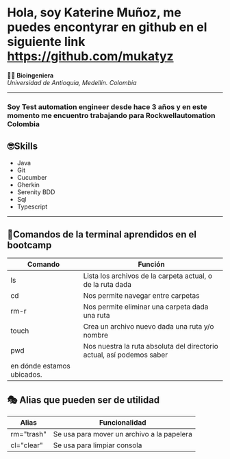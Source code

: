 # Hola, soy Katerine Muñoz, me puedes encontyrar en github en el siguiente link https://github.com/mukatyz
👩‍🎓 **Bioingeniera**  
_Universidad de Antioquia, Medellín. Colombia_


------------------------------------------------------------------------------------------------------------------------------------


### Soy **Test automation engineer** desde hace 3 años y en este momento me encuentro trabajando para Rockwellautomation Colombia 


## 🤓Skills 

* Java
* Git
* Cucumber
* Gherkin
* Serenity BDD
* Sql
* Typescript

------------------------------------------------------------------------------------------------------------------------------------

## 🐚Comandos de la terminal aprendidos en el bootcamp 


|Comando|Función|
|-------|---------------------------------------------------------------|
|ls|Lista los archivos de la carpeta actual, o de la ruta dada|
|cd|Nos permite navegar entre carpetas|
|rm-r|Nos permite eliminar una carpeta dada una ruta|
|touch|Crea un archivo nuevo dada una ruta y/o nombre|
|pwd|Nos nuestra la ruta absoluta del directorio actual, así podemos saber
en dónde estamos ubicados.|

## 🎭 Alias que pueden ser de utilidad 

|Alias|Funcionalidad|
|-----------|---------------------------|
|rm="trash"|Se usa para mover un archivo a la papelera|
|cl="clear"|Se usa para limpiar consola|
